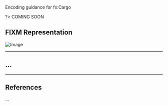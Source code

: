 Encoding guidance for fx:Cargo

?> COMING SOON

## FIXM Representation

![Image](https://www.fixm.aero/releases/FIXM-4.3.0/doc/logical_model_documentation/EARoot/EA1/EA2/EA4/EA1/EA285.png)

---

## ...

---

## References

...
